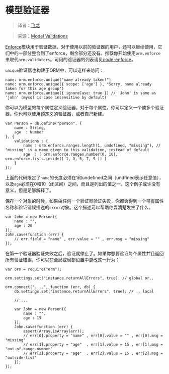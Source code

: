 # 模型验证器

> 译者：[飞龙](https://github.com/wizardforcel)

> 来源：[Model Validations](https://github.com/dresende/node-orm2/wiki/Model-Validations)

[Enforce](http://github.com/dresende/node-enforce)模块用于验证数据。对于使用以前的验证器的用户，还可以继续使用，它们中的一部分整合到了enforce，剩余部分还没有。推荐你开始使用`orm.enforce`来取代`orm.validators`。可用的验证器的列表请见[node-enforce](https://github.com/dresende/node-enforce)。

`unique`验证器也构建于ORM中，可以这样来访问：

```
name: orm.enforce.unique("name already taken!")
name: orm.enforce.unique({ scope: ['age'] }, "Sorry, name already taken for this age group")
name: orm.enforce.unique({ ignoreCase: true }) // 'John' is same as 'john' (mysql is case insensitive by default)
```

你可以为模型的每个属性定义验证器。对于每个属性，你可以定义一个或多个验证器。你也可以使用预定义的验证器，或者自己新建。

```
var Person = db.define("person", {
    name : String,
    age  : Number
}, {
    validations : {
        name : orm.enforce.ranges.length(1, undefined, "missing"), // "missing" is a name given to this validation, instead of default
        age  : [ orm.enforce.ranges.number(0, 10), orm.enforce.lists.inside([ 1, 3, 5, 7, 9 ]) ]
    }
});
```

上面的代码限定了`name`的长度必须在1和undefined之间（undfined表示任意值），以及`age`必须在0和10（闭区间）之间，而且是列出的值之一。这个例子或许没有意义，但是足够解释了。

保存一个对象的时候，如果由任何一个验证器验证失败，你都会得到一个带有属性名称和验证错误描述的`error`对象。这个描述可以帮助你弄清楚发生了什么。

```
var John = new Person({
    name : "",
    age : 20
});
John.save(function (err) {
    // err.field = "name" , err.value = "" , err.msg = "missing"
});
```

在第一个验证器验证失败之后，验证就停止了。如果你想要验证每个属性并且返回所有验证错误，你可以在全局或局部设置中更改这一行为：

```
var orm = require("orm");

orm.settings.set("instance.returnAllErrors", true); // global or..

orm.connect("....", function (err, db) {
    db.settings.set("instance.returnAllErrors", true); // .. local

    // ...

    var John = new Person({
        name : "",
        age : 15
    });
    John.save(function (err) {
        assert(Array.isArray(err));
        // err[0].property = "name" , err[0].value = "" , err[0].msg = "missing"
        // err[1].property = "age"  , err[1].value = 15 , err[1].msg = "out-of-range-number"
        // err[2].property = "age"  , err[2].value = 15 , err[2].msg = "outside-list"
    });
});
```




